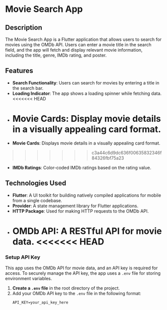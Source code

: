 # Movie Search App

## Description

The Movie Search App is a Flutter application that allows users to search for movies using the OMDb API. Users can enter a movie title in the search field, and the app will fetch and display relevant movie information, including the title, genre, IMDb rating, and poster.

## Features

- **Search Functionality**: Users can search for movies by entering a title in the search bar.
- **Loading Indicator**: The app shows a loading spinner while fetching data.
  <<<<<<< HEAD
- **Movie Cards**: Display movie details in a visually appealing card format.
  =======
- **Movie Cards**: Displays movie details in a visually appealing card format.
>>>>>>> c3a44c6d9dc636f00635832346f84326fbf75a23
- **IMDb Ratings**: Color-coded IMDb ratings based on the rating value.

## Technologies Used

- **Flutter**: A UI toolkit for building natively compiled applications for mobile from a single codebase.
- **Provider**: A state management library for Flutter applications.
- **HTTP Package**: Used for making HTTP requests to the OMDb API.
- **OMDb API**: A RESTful API for movie data.
  <<<<<<< HEAD
  =======

### Setup API Key

This app uses the OMDb API for movie data, and an API key is required for access. To securely manage the API key, the app uses a `.env` file for storing environment variables.

1. **Create a `.env` file** in the root directory of the project.
2. Add your OMDb API key to the `.env` file in the following format:
   ```plaintext
   API_KEY=your_api_key_here
